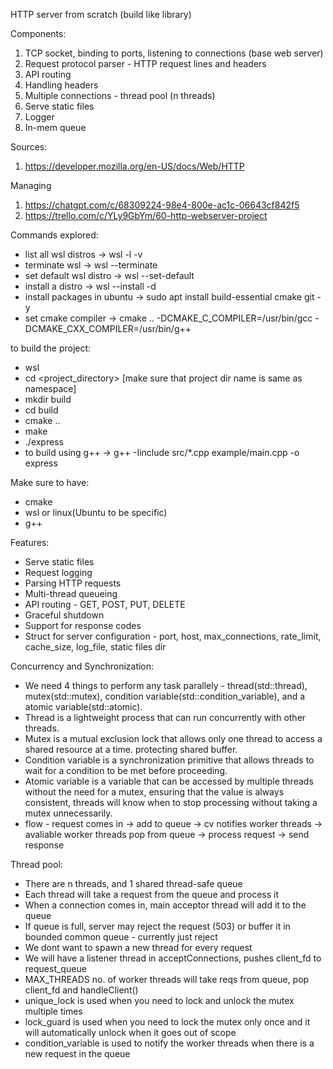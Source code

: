<!-- /notes.md -->

HTTP server from scratch
(build like library)

Components:
1. TCP socket, binding to ports, listening to connections (base web server)
2. Request protocol parser - HTTP request lines and headers
3. API routing 
4. Handling headers
5. Multiple connections - thread pool (n threads) 
6. Serve static files
7. Logger
8. In-mem queue

Sources: 
1. https://developer.mozilla.org/en-US/docs/Web/HTTP


Managing
1. https://chatgpt.com/c/68309224-98e4-800e-ac1c-06643cf842f5
2. https://trello.com/c/YLy9GbYm/60-http-webserver-project


Commands explored:
- list all wsl distros -> wsl -l -v
- terminate wsl -> wsl --terminate <distro>
- set default wsl distro -> wsl --set-default <distro>
- install a distro -> wsl --install -d <distro>
- install packages in ubuntu -> sudo apt install build-essential cmake git -y
- set cmake compiler -> cmake .. -DCMAKE_C_COMPILER=/usr/bin/gcc -DCMAKE_CXX_COMPILER=/usr/bin/g++

to build the project:
- wsl
- cd <project_directory> [make sure that project dir name is same as namespace]
- mkdir build
- cd build
- cmake ..
- make
- ./express
- to build using g++ -> g++ -Iinclude src/*.cpp example/main.cpp -o express

Make sure to have:
- cmake
- wsl or linux(Ubuntu to be specific)
- g++

Features:
- Serve static files
- Request logging 
- Parsing HTTP requests
- Multi-thread queueing
- API routing - GET, POST, PUT, DELETE
- Graceful shutdown
- Support for response codes
- Struct for server configuration - port, host, max_connections, rate_limit, cache_size, log_file, static files dir

Concurrency and Synchronization:
- We need 4 things to perform any task parallely - thread(std::thread), mutex(std::mutex), condition variable(std::condition_variable), and a atomic variable(std::atomic<bool>).
- Thread is a lightweight process that can run concurrently with other threads.
- Mutex is a mutual exclusion lock that allows only one thread to access a shared resource at a time. protecting shared buffer.
- Condition variable is a synchronization primitive that allows threads to wait for a condition to be met before proceeding.
- Atomic variable is a variable that can be accessed by multiple threads without the need for a mutex, ensuring that the value is always consistent, threads will know when to stop processing without taking a mutex unnecessarily.
- flow - request comes in -> add to queue -> cv notifies worker threads -> avaliable worker threads pop from queue -> process request   -> send response    

Thread pool:
- There are n threads, and 1 shared thread-safe queue
- Each thread will take a request from the queue and process it
- When a connection comes in, main acceptor thread will add it to the queue
- If queue is full, server may reject the request (503) or buffer it in bounded common queue - currently just reject
- We dont want to spawn a new thread for every request
- We will have a listener thread in acceptConnections, pushes client_fd to request_queue
- MAX_THREADS no. of worker threads will take reqs from queue, pop client_fd and handleClient()
- unique_lock is used when you need to lock and unlock the mutex multiple times
- lock_guard is used when you need to lock the mutex only once and it will automatically unlock when it goes out of scope  
- condition_variable is used to notify the worker threads when there is a new request in the queue